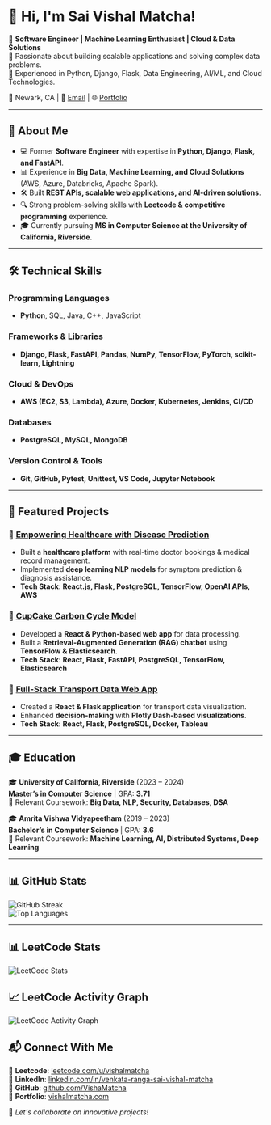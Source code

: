 # 👋 Hi, I'm Sai Vishal Matcha! 

🔹 **Software Engineer | Machine Learning Enthusiast | Cloud & Data Solutions**  
🔹 Passionate about building scalable applications and solving complex data problems.  
🔹 Experienced in Python, Django, Flask, Data Engineering, AI/ML, and Cloud Technologies.  

📍 Newark, CA | 📧 [Email](mailto:sai.vishal.17.24@gmail.com) | 🌐 [Portfolio](https://vishalmatcha.com)  

---

## 🚀 About Me

- 💻 Former **Software Engineer** with expertise in **Python, Django, Flask, and FastAPI**.
- 📊 Experience in **Big Data, Machine Learning, and Cloud Solutions** (AWS, Azure, Databricks, Apache Spark).
- 🛠 Built **REST APIs, scalable web applications, and AI-driven solutions**.
- 🔍 Strong problem-solving skills with **Leetcode & competitive programming** experience.
- 🎓 Currently pursuing **MS in Computer Science at the University of California, Riverside**.

---

## 🛠️ Technical Skills

### **Programming Languages**
- **Python**, SQL, Java, C++, JavaScript  

### **Frameworks & Libraries**
- **Django, Flask, FastAPI, Pandas, NumPy, TensorFlow, PyTorch, scikit-learn, Lightning**  

### **Cloud & DevOps**
- **AWS (EC2, S3, Lambda), Azure, Docker, Kubernetes, Jenkins, CI/CD**  

### **Databases**
- **PostgreSQL, MySQL, MongoDB**  

### **Version Control & Tools**
- **Git, GitHub, Pytest, Unittest, VS Code, Jupyter Notebook**  

---

## 📂 Featured Projects

### 🔹 [Empowering Healthcare with Disease Prediction](https://ieeexplore.ieee.org/document/10353384)  
- Built a **healthcare platform** with real-time doctor bookings & medical record management.  
- Implemented **deep learning NLP models** for symptom prediction & diagnosis assistance.  
- **Tech Stack**: **React.js, Flask, PostgreSQL, TensorFlow, OpenAI APIs, AWS**  

### 🔹 [CupCake Carbon Cycle Model](https://github.com/VishaMatcha/CupCake-Carbon-Cycle)  
- Developed a **React & Python-based web app** for data processing.  
- Built a **Retrieval-Augmented Generation (RAG) chatbot** using **TensorFlow & Elasticsearch**.  
- **Tech Stack**: **React, Flask, FastAPI, PostgreSQL, TensorFlow, Elasticsearch**  

### 🔹 [Full-Stack Transport Data Web App](https://github.com/VishaMatcha/Transport-Data-App)  
- Created a **React & Flask application** for transport data visualization.  
- Enhanced **decision-making** with **Plotly Dash-based visualizations**.  
- **Tech Stack**: **React, Flask, PostgreSQL, Docker, Tableau**  

---

## 🎓 Education

🎓 **University of California, Riverside** (2023 – 2024)  
**Master’s in Computer Science** | GPA: **3.71**  
📌 Relevant Coursework: **Big Data, NLP, Security, Databases, DSA**  

🎓 **Amrita Vishwa Vidyapeetham** (2019 – 2023)  
**Bachelor’s in Computer Science** | GPA: **3.6**  
📌 Relevant Coursework: **Machine Learning, AI, Distributed Systems, Deep Learning**  

---

## 📊 GitHub Stats

![GitHub Streak](https://github-readme-streak-stats.herokuapp.com?user=VishaMatcha&theme=dark&hide_border=true)  
![Top Languages](https://github-readme-stats.vercel.app/api/top-langs/?username=VishaMatcha&layout=compact&theme=dark)  

---

## 📊 LeetCode Stats

![LeetCode Stats](https://leetcard.jacoblin.cool/vishalmatcha?theme=dark&font=Karma)

## 📈 LeetCode Activity Graph

![LeetCode Activity Graph](https://leetcode-stats-six.vercel.app/api?username=vishalmatcha&theme=dark)

## 📬 Connect With Me

🔗 **Leetcode**: [leetcode.com/u/vishalmatcha](https://leetcode.com/u/vishalmatcha/)  
🔗 **LinkedIn**: [linkedin.com/in/venkata-ranga-sai-vishal-matcha](https://www.linkedin.com/in/venkata-ranga-sai-vishal-matcha-bb6953215/)  
🔗 **GitHub**: [github.com/VishaMatcha](https://github.com/VishaMatcha)  
🔗 **Portfolio**: [vishalmatcha.com](https://vishalmatcha.com)  

🚀 *Let's collaborate on innovative projects!*  
